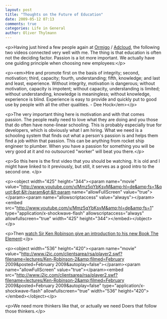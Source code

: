 ```yaml
---
layout: post
title: "Thoughts on the Future of Education"
date: 2009-05-12 07:13
comments: true
categories: Life in General
author: Oliver Thylmann
---
```








&lt;p&gt;Having just hired a few people again at [Ormigo](http://ormigo.com) / [Adcloud](http://adcloud.net), the following two videos connected very well with me. The thing is that education is often not the deciding factor. Passion is a lot more important. We actually have one guiding principle when choosing new employees:&lt;/p&gt;

&lt;p&gt;&lt;em&gt;Hire and promote first on the basis of integrity; second, motivation; third, capacity; fourth, understanding; fifth, knowledge; and last and least, experience. Without integrity, motivation is dangerous; without motivation, capacity is impotent; without capacity, understanding is limited; without understanding, knowledge is meaningless; without knowledge, experience is blind. Experience is easy to provide and quickly put to good use by people with all the other qualities. - Dee Hock&lt;/em&gt;&lt;/p&gt;

&lt;p&gt;The very important thing here is motivation and with that comes passion. The people really need to love what they are doing and you those that do often have none-linear schooling. This is probably especially true for developers, which is obviously what I am hiring. What we need is a schooling system that finds out what a person's passion is and helps them find a job within that passion. This can be anything from rocket ship engineer to plumber. When you have a passion for something you will be very good at it and no outsourced &quot;worker&quot; will beat you there.&lt;/p&gt;

&lt;p&gt;So this here is the first video that you should be watching. It is old and I might have linked to it previously, but still, it serves as a good intro to the second one. &lt;/p&gt;

&lt;p&gt;&lt;object width=&quot;425&quot; height=&quot;344&quot;&gt;&lt;param name=&quot;movie&quot; value=&quot;http://www.youtube.com/v/Mmz5qYbKsvM&amp;hl=de&amp;fs=1&quot;&gt;&lt;/param&gt;&lt;param name=&quot;allowFullScreen&quot; value=&quot;true&quot;&gt;&lt;/param&gt;&lt;param name=&quot;allowscriptaccess&quot; value=&quot;always&quot;&gt;&lt;/param&gt;&lt;embed src=&quot;http://www.youtube.com/v/Mmz5qYbKsvM&amp;hl=de&amp;fs=1&quot; type=&quot;application/x-shockwave-flash&quot; allowscriptaccess=&quot;always&quot; allowfullscreen=&quot;true&quot; width=&quot;425&quot; height=&quot;344&quot;&gt;&lt;/embed&gt;&lt;/object&gt;&lt;/p&gt;

&lt;p&gt;Then [watch Sir Ken Robinson give an introduction to his new Book The Element](http://www.thersa.org/events/vision/vision-videos/sir-ken-robinson-the-element):&lt;/p&gt;

&lt;p&gt;&lt;object width=&quot;536&quot; height=&quot;420&quot;&gt;&lt;param name=&quot;movie&quot; value=&quot;http://www.i2ic.com/clientsarea/rsa/player2.swf?filename=lectures/Ken-Robinson-2&amp;filmed=February 2009&amp;posted=February 2009&amp;autoplay=false&quot;&gt;&lt;/param&gt;&lt;param name=&quot;allowFullScreen&quot; value=&quot;true&quot;&gt;&lt;/param&gt;&lt;embed src=&quot;http://www.i2ic.com/clientsarea/rsa/player2.swf?filename=lectures/Ken-Robinson-2&amp;filmed=February 2009&amp;posted=February 2009&amp;autoplay=false&quot; type=&quot;application/x-shockwave-flash&quot; allowfullscreen=&quot;true&quot; width=&quot;536&quot; height=&quot;420&quot;&gt;&lt;/embed&gt;&lt;/object&gt;&lt;/p&gt;

&lt;p&gt;We need more thinkers like that, or actually we need Doers that follow those thinkers.&lt;/p&gt;


